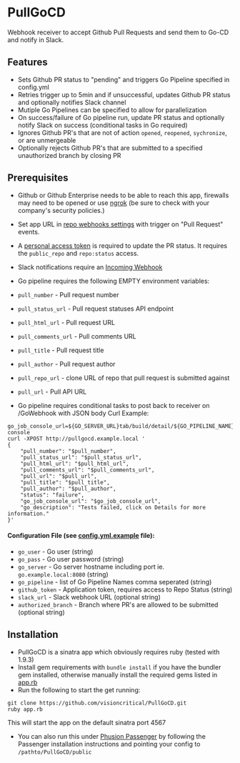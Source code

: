 PullGoCD
==============

Webhook receiver to accept Github Pull Requests and send them to Go-CD and notify in Slack.

## Features
* Sets Github PR status to "pending" and triggers Go Pipeline specified in config.yml
* Retries trigger up to 5min and if unsuccessful, updates Github PR status and optionally notifies Slack channel
* Mutiple Go Pipelines can be specified to allow for parallelization 
* On success/failure of Go pipeline run, update PR status and optionally notify Slack on success (conditional tasks in Go required)
* Ignores Github PR's that are not of action `opened`, `reopened`, `sychronize`, or are unmergeable
* Optionally rejects Github PR's that are submitted to a specified unauthorized branch by closing PR

## Prerequisites
* Github or Github Enterprise needs to be able to reach this app, firewalls may need to be opened or use [ngrok](http://ngrok.com) (be sure to check with your company's security policies.)
* Set app URL in [repo webhooks settings](https://developer.github.com/webhooks/creating/) with trigger on "Pull Request" events.
* A [personal access token](https://help.github.com/articles/creating-an-access-token-for-command-line-use/) is required to update the PR status. It requires the `public_repo` and `repo:status` access.
* Slack notifications require an [Incoming Webhook](https://api.slack.com/incoming-webhooks)
* Go pipeline requires the following EMPTY environment variables:
 * `pull_number` - Pull request number
 * `pull_status_url` - Pull request statuses API endpoint
 * `pull_html_url` - Pull request URL
 * `pull_comments_url` - Pull comments URL
 * `pull_title` - Pull request title
 * `pull_author` - Pull request author
 * `pull_repo_url` - clone URL of repo that pull request is submitted against
 * `pull_url` - Pull API URL

* Go pipeline requires conditional tasks to post back to receiver on /GoWebhook with JSON body
Curl Example:
```
go_job_console_url=${GO_SERVER_URL}tab/build/detail/${GO_PIPELINE_NAME}/${GO_PIPELINE_COUNTER}/${GO_STAGE_NAME}/${GO_STAGE_COUNTER}/${GO_JOB_NAME}#tab-console
curl -XPOST http://pullgocd.example.local '
{
    "pull_number": "$pull_number",
    "pull_status_url": "$pull_status_url",
    "pull_html_url": "$pull_html_url",
    "pull_comments_url": "$pull_comments_url",
    "pull_url": "$pull_url",
    "pull_title": "$pull_title",
    "pull_author": "$pull_author",
    "status": "failure",
    "go_job_console_url": "$go_job_console_url",
    "go_description": "Tests failed, click on Details for more information."
}'
```

#### Configuration File (see [config.yml.example](config.yml.example) file):
* `go_user` - Go user (string)
* `go_pass` - Go user password (string)
* `go_server` - Go server hostname including port ie. `go.example.local:8080` (string)
* `go_pipeline` - list of Go Pipeline Names comma seperated  (string)
* `github_token` - Application token, requires access to Repo Status (string)
* `slack_url` - Slack webhook URL (optional string)
* `authorized_branch` - Branch where PR's are allowed to be submitted (optional string)

## Installation
* PullGoCD is a sinatra app which obviously requires ruby (tested with 1.9.3)
* Install gem requirements with `bundle install` if you have the bundler gem installed, otherwise manually install the required gems listed in [app.rb](app.rb)
* Run the following to start the get running:
```
git clone https://github.com/visioncritical/PullGoCD.git
ruby app.rb
```
This will start the app on the default sinatra port 4567
* You can also run this under [Phusion Passenger](https://www.phusionpassenger.com/) by following the Passenger installation instructions and pointing your config to `/pathto/PullGoCD/public`
